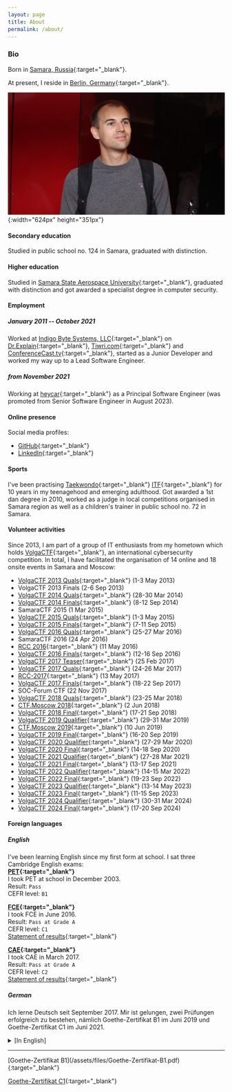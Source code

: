 ```yaml
---
layout: page
title: About
permalink: /about/
---
```


### Bio

Born in [Samara, Russia](https://www.google.ru/maps/place/Samara,+Samara+Oblast/@53.260908,50.198077,10z/data=!3m1!4b1!4m2!3m1!1s0x416618e22bd879d3:0xba95cda9bb3a030b){:target="_blank"}.

At present, I reside in [Berlin, Germany](https://www.google.com/maps/place/Berlin/@52.5069312,13.1445498,10z/data=!3m1!4b1!4m5!3m4!1s0x47a84e373f035901:0x42120465b5e3b70!8m2!3d52.5200066!4d13.404954){:target="_blank"}.

![Aleksandr Piatkin](/assets/images/aptkn_about.jpg){:width="624px" height="351px"}

#### Secondary education
Studied in public school no. 124 in Samara, graduated with distinction.

#### Higher education
Studied in [Samara State Aerospace University](http://ssau.ru/english/){:target="_blank"}, graduated with distinction and got awarded a specialist degree in computer security.

#### Employment

##### January 2011 -- October 2021
Worked at [Indigo Byte Systems, LLC](https://indigobyte.com){:target="_blank"} on [Dr.Explain](https://www.drexplain.com){:target="_blank"}, [Tiwri.com](https://www.tiwri.com){:target="_blank"} and [ConferenceCast.tv](https://conferencecast.tv){:target="_blank"}, started as a Junior Developer and worked my way up to a Lead Software Engineer.

##### from November 2021
Working at [heycar](https://heycar.com){:target="_blank"} as a Principal Software Engineer (was promoted from Senior Software Engineer in August 2023).

#### Online presence
Social media profiles:
- [GitHub](https://github.com/aspyatkin){:target="_blank"}
- [LinkedIn](https://www.linkedin.com/in/aptkn/){:target="_blank"}

#### Sports
I've been practising [Taekwondo](https://en.wikipedia.org/wiki/Taekwondo){:target="_blank"} [ITF](https://en.wikipedia.org/wiki/International_Taekwon-Do_Federation){:target="_blank"} for 10 years in my teenagehood and emerging adulthood. Got awarded a 1st dan degree in 2010, worked as a judge in local competitions organised in Samara region as well as a children's trainer in public school no. 72 in Samara.

#### Volunteer activities
Since 2013, I am part of a group of IT enthusiasts from my hometown which holds [VolgaCTF](https://volgactf.ru/en/){:target="_blank"}, an international cybersecurity competition. In total, I have facilitated the organisation of 14 online and 18 onsite events in Samara and Moscow:
- [VolgaCTF 2013 Quals](https://ctftime.org/event/75){:target="_blank"} (1-3 May 2013)
- VolgaCTF 2013 Finals (2-6 Sep 2013)
- [VolgaCTF 2014 Quals](https://ctftime.org/event/137){:target="_blank"} (28-30 Mar 2014)
- [VolgaCTF 2014 Finals](https://ctftime.org/event/161){:target="_blank"} (8-12 Sep 2014)
- SamaraCTF 2015 (1 Mar 2015)
- [VolgaCTF 2015 Quals](https://ctftime.org/event/197){:target="_blank"} (1-3 May 2015)
- [VolgaCTF 2015 Finals](https://ctftime.org/event/232){:target="_blank"} (7-11 Sep 2015)
- [VolgaCTF 2016 Quals](https://ctftime.org/event/279){:target="_blank"} (25-27 Mar 2016)
- SamaraCTF 2016 (24 Apr 2016)
- [RCC 2016](https://ctftime.org/event/298){:target="_blank"} (11 May 2016)
- [VolgaCTF 2016 Finals](https://ctftime.org/event/328){:target="_blank"} (12-16 Sep 2016)
- [VolgaCTF 2017 Teaser](https://ctftime.org/event/373){:target="_blank"} (25 Feb 2017)
- [VolgaCTF 2017 Quals](https://ctftime.org/event/374){:target="_blank"} (24-26 Mar 2017)
- [RCC-2017](https://ctftime.org/event/454){:target="_blank"} (13 May 2017)
- [VolgaCTF 2017 Finals](https://ctftime.org/event/473){:target="_blank"} (18-22 Sep 2017)
- SOC-Forum CTF (22 Nov 2017)
- [VolgaCTF 2018 Quals](https://ctftime.org/event/539){:target="_blank"} (23-25 Mar 2018)
- [CTF.Moscow 2018](https://ctftime.org/event/602){:target="_blank"} (2 Jun 2018)
- [VolgaCTF 2018 Final](https://ctftime.org/event/638){:target="_blank"} (17-21 Sep 2018)
- [VolgaCTF 2019 Qualifier](https://ctftime.org/event/713){:target="_blank"} (29-31 Mar 2019)
- [CTF.Moscow 2019](https://ctftime.org/event/795){:target="_blank"} (10 Jun 2019)
- [VolgaCTF 2019 Final](https://ctftime.org/event/796){:target="_blank"} (16-20 Sep 2019)
- [VolgaCTF 2020 Qualifier](https://ctftime.org/event/933){:target="_blank"} (27-29 Mar 2020)
- [VolgaCTF 2020 Final](https://ctftime.org/event/1018){:target="_blank"} (14-18 Sep 2020)
- [VolgaCTF 2021 Qualifier](https://ctftime.org/event/1229){:target="_blank"} (27-28 Mar 2021)
- [VolgaCTF 2021 Final](https://ctftime.org/event/1335){:target="_blank"} (13-17 Sep 2021)
- [VolgaCTF 2022 Qualifier](https://ctftime.org/event/1551){:target="_blank"} (14-15 Mar 2022)
- [VolgaCTF 2022 Final](https://ctftime.org/event/1679){:target="_blank"} (19-23 Sep 2022)
- [VolgaCTF 2023 Qualifier](https://ctftime.org/event/1847){:target="_blank"} (13-14 May 2023)
- [VolgaCTF 2023 Final](https://ctftime.org/event/2068){:target="_blank"} (11-15 Sep 2023)
- [VolgaCTF 2024 Qualifier](https://ctftime.org/event/2200){:target="_blank"} (30-31 Mar 2024)
- [VolgaCTF 2024 Final](https://ctftime.org/event/){:target="_blank"} (17-20 Sep 2024)

#### Foreign languages

##### English
I've been learning English since my first form at school. I sat three Cambridge English exams:  
**[PET](http://www.cambridgeenglish.org/exams/preliminary/){:target="_blank"}**  
I took PET at school in December 2003.  
Result: `Pass`  
CEFR level: `B1`

**[FCE](http://www.cambridgeenglish.org/exams/first/){:target="_blank"}**  
I took FCE in June 2016.  
Result: `Pass at Grade A`  
CEFR level: `C1`  
[Statement of results](/assets/files/FCE-StatementOfResults.pdf){:target="_blank"}

**[CAE](http://www.cambridgeenglish.org/exams/advanced/){:target="_blank"}**  
I took CAE in March 2017.  
Result: `Pass at Grade A`  
CEFR level: `C2`  
[Statement of results](/assets/files/CAE-StatementOfResults.pdf){:target="_blank"}

##### German
Ich lerne Deutsch seit September 2017. Mir ist gelungen, zwei Prüfungen erfolgreich zu bestehen, nämlich Goethe-Zertifikat B1 im Juni 2019 und Goethe-Zertifikat C1 im Juni 2021.
<details>
    <summary>[In English]</summary>
    I've been learning German since September 2017. I passed two German exams, namely Goethe-Zertifikat B1 in June 2019 and Goethe-Zertifikat C1 in June 2021.
</details>
<hr>
[Goethe-Zertifikat B1](/assets/files/Goethe-Zertifikat-B1.pdf){:target="_blank"}

[Goethe-Zertifikat C1](/assets/files/Goethe-Zertifikat-C1.pdf){:target="_blank"}
